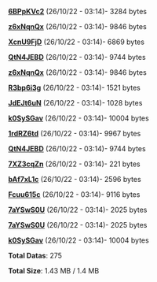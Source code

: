 [**6BPpKVc2**](/data/6BPpKVc2.txt) (26/10/22 - 03:14)- 3284 bytes

[**z6xNqnQx**](/data/z6xNqnQx.txt) (26/10/22 - 03:14)- 9846 bytes

[**XcnU9FjD**](/data/XcnU9FjD.txt) (26/10/22 - 03:14)- 6869 bytes

[**QtN4JEBD**](/data/QtN4JEBD.txt) (26/10/22 - 03:14)- 9744 bytes

[**z6xNqnQx**](/data/z6xNqnQx.txt) (26/10/22 - 03:14)- 9846 bytes

[**R3bp6i3g**](/data/R3bp6i3g.txt) (26/10/22 - 03:14)- 1521 bytes

[**JdEJt6uN**](/data/JdEJt6uN.txt) (26/10/22 - 03:14)- 1028 bytes

[**k0SySGav**](/data/k0SySGav.txt) (26/10/22 - 03:14)- 10004 bytes

[**1rdRZ6td**](/data/1rdRZ6td.txt) (26/10/22 - 03:14)- 9967 bytes

[**QtN4JEBD**](/data/QtN4JEBD.txt) (26/10/22 - 03:14)- 9744 bytes

[**7XZ3cqZn**](/data/7XZ3cqZn.txt) (26/10/22 - 03:14)- 221 bytes

[**bAf7xL1c**](/data/bAf7xL1c.txt) (26/10/22 - 03:14)- 2596 bytes

[**Fcuu615c**](/data/Fcuu615c.txt) (26/10/22 - 03:14)- 9116 bytes

[**7aYSwS0U**](/data/7aYSwS0U.txt) (26/10/22 - 03:14)- 2025 bytes

[**7aYSwS0U**](/data/7aYSwS0U.txt) (26/10/22 - 03:14)- 2025 bytes

[**k0SySGav**](/data/k0SySGav.txt) (26/10/22 - 03:14)- 10004 bytes

**Total Datas**: 275

**Total Size**: 1.43 MB / 1.4 MB
